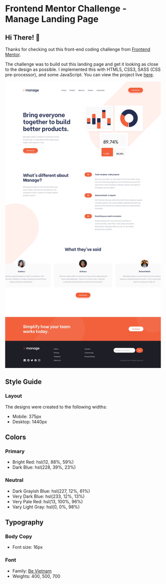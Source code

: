 # Frontend Mentor Challenge - Manage Landing Page

## Hi There! 👋

Thanks for checking out this front-end coding challenge from [Frontend Mentor](http://frontendmentor.io).

The challenge was to build out this landing page and get it looking as close to the design as possible. I implemented this with HTML5, CSS3, SASS (CSS pre-processor), and some JavaScript. You can view the project live [here](https://wizardly-chandrasekhar-775944.netlify.app/).

![Design preview for the Social proof section coding challenge](./design/desktop-design.jpg)

## Style Guide

### Layout

The designs were created to the following widths:

-   Mobile: 375px
-   Desktop: 1440px

## Colors

### Primary

-   Bright Red: hsl(12, 88%, 59%)
-   Dark Blue: hsl(228, 39%, 23%)

### Neutral

-   Dark Grayish Blue: hsl(227, 12%, 61%)
-   Very Dark Blue: hsl(233, 12%, 13%)
-   Very Pale Red: hsl(13, 100%, 96%)
-   Vary Light Gray: hsl(0, 0%, 98%)

## Typography

### Body Copy

-   Font size: 16px

### Font

-   Family: [Be Vietnam](https://fonts.google.com/specimen/Be+Vietnam)
-   Weights: 400, 500, 700
